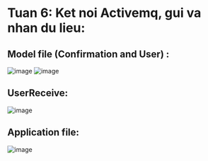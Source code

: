 # Tuan 6: Ket noi Activemq, gui va nhan du lieu: 
## Model file (Confirmation and User) :  
![image](https://user-images.githubusercontent.com/87386590/193501932-0521d8e2-2f6d-4831-b107-cf9ee4084a4c.png)
![image](https://user-images.githubusercontent.com/87386590/193501944-8bf75b42-8906-453e-a1f2-574c2be25b70.png)
## UserReceive:
![image](https://user-images.githubusercontent.com/87386590/193502009-d94f751b-5e07-4c23-82e5-9f969987bc89.png)
## Application file: 
![image](https://user-images.githubusercontent.com/87386590/193502035-b10c2b12-8829-433f-b750-cf1ff40d0c5f.png)
